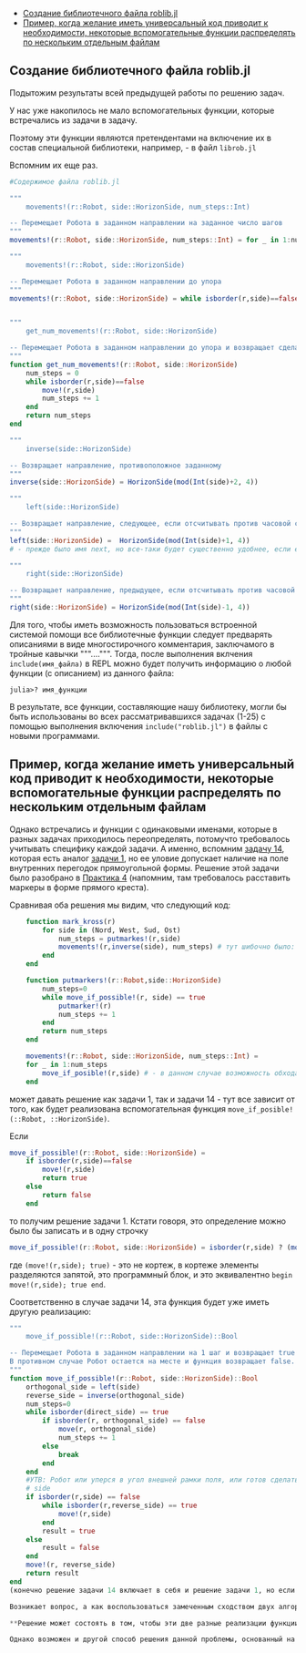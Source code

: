 - [Создание библиотечного файла roblib.jl](#создание-библиотечного-файла-roblibjl)
- [Пример, когда желание иметь универсальный код приводит к необходимости, некоторые вспомогательные функции распределять по нескольким отдельным файлам](#пример-когда-желание-иметь-универсальный-код-приводит-к-необходимости-некоторые-вспомогательные-функции-распределять-по-нескольким-отдельным-файлам)
  
## Создание библиотечного файла roblib.jl

Подытожим результаты всей предыдущей работы по решению задач. 

У нас уже накопилось не мало вспомогательных функции, которые встречались из задачи в задачу. 

Поэтому эти функции являются претендентами на включение их в состав специальной библиотеки, например, -  в файл `librob.jl`

Вспомним их еще раз.
```julia
#Cодержимое файла roblib.jl

"""
    movements!(r::Robot, side::HorizonSide, num_steps::Int)

-- Перемещает Робота в заданном направлении на заданное число шагов    
"""
movements!(r::Robot, side::HorizonSide, num_steps::Int) = for _ in 1:num_steps move!(r,side) 

"""
    movements!(r::Robot, side::HorizonSide)

-- Перемещает Робота в заданном направлении до упора    
"""
movements!(r::Robot, side::HorizonSide) = while isborder(r,side)==false move!(r,side) end 


"""
    get_num_movements!(r::Robot, side::HorizonSide)

-- Перемещает Робота в заданном направлении до упора и возвращает сделанное число шагов    
"""
function get_num_movements!(r::Robot, side::HorizonSide)
    num_steps = 0
    while isborder(r,side)==false 
        move!(r,side) 
        num_steps += 1    
    end
    return num_steps
end

"""
    inverse(side::HorizonSide)

-- Возвращает направление, противоположное заданному    
"""
inverse(side::HorizonSide) = HorizonSide(mod(Int(side)+2, 4))

"""
    left(side::HorizonSide)

-- Возвращает направление, следующее, если отсчитывать против часовой стредки, по отношению к заданному    
"""
left(side::HorizonSide) =  HorizonSide(mod(Int(side)+1, 4))
# - прежде было имя next, но все-таки будет существенно удобнее, если его заменить на  lef (это будет яснее)

"""
    right(side::HorizonSide)

-- Возвращает направление, предыдущее, если отсчитывать против часовой стредки, по отношению к заданному    
"""
right(side::HorizonSide) = HorizonSide(mod(Int(side)-1, 4))
```
Для того, чтобы иметь возможность пользоваться встроенной системой помощи все библиотечные функции следует предварять описаниями в виде многостирочного комментария, заключамого в тройные кавычки """....""". Тогда, после выполнения вклчения `include(имя_файла)` в REPL можно будет получить информацию о любой функции (с описанием) из данного файла:
```
julia>? имя_функции
```

В результате, все функции, составляющие нашу библиотеку, могли бы быть использованы во всех рассматривавшихся задачах (1-25) с помощью выполнения включения `include("roblib.jl")` в файлы с новыми программами.

## Пример, когда желание иметь универсальный код приводит к необходимости, некоторые вспомогательные функции распределять по нескольким отдельным файлам

Однако встречались и функции с одинаковыми именами, которые в разных задачах приходилось переопределять, потомучто требовалось учитывать специфику каждой задачи.
А именно, вспомним [задачу 14](../4/Задачи%2014-25.md), которая есть аналог [задачи 1](../lecture-1/Список-задач-1.md), но ее уловие допускает наличие на поле внутренних перегодок прямоугольной формы. Решение этой задачи было разобрано в [Практика 4](../4/Практика-4.md) (напомним, там требовалось расставить маркеры в форме прямого креста).

Сравнивая оба решения мы видим, что следующий код:
```julia
    function mark_kross(r)
        for side in (Nord, West, Sud, Ost)
            num_steps = putmarkes!(r,side)
            movements!(r,inverse(side), num_steps) # тут шибочно было: move!(...)
        end
    end

    function putmarkers!(r::Robot,side::HorizonSide)
        num_steps=0 
        while move_if_possible!(r, side) == true
            putmarker!(r)
            num_steps += 1
        end 
        return num_steps
    end

    movements!(r::Robot, side::HorizonSide, num_steps::Int) =
    for _ in 1:num_steps
        move_if_posible!(r,side) # - в данном случае возможность обхода внутренней перегородки гарантирована
    end
```
может давать решение как задачи 1, так и задачи 14 - тут все зависит от того, как будет реализована вспомогательная функция `move_if_posible!(::Robot, ::HorizonSide)`.


Eсли
```julia
move_if_possible!(r::Robot, side::HorizonSide) =
    if isborder(r,side)==false
        move!(r,side)
        return true
    else
        return false
    end
```
то получим решение задачи 1. Кстати говоря, это определение можно было бы записать и в одну строчку
```julia
move_if_possible!(r::Robot, side::HorizonSide) = isborder(r,side) ? (move!(r,side); true) : false
```
где `(move!(r,side); true)` - это не кортеж, в кортеже элементы разделяются запятой, это программный блок, и это эквивалентно `begin move!(r,side); true end`.

Соответственно в случае задачи 14, эта функция будет уже иметь другую реализацию: 

```julia
"""
    move_if_possible!(r::Robot, side::HorizonSide)::Bool

-- Перемещает Робота в заданном направлении на 1 шаг и возвращает true - это, если мешающей перегородки нет, или, если её можно обойти; имеется ввиду изолированная перегородка прямоугольной формы. 
В противном случае Робот остается на месте и функция возвращает false.
"""
function move_if_possible!(r::Robot, side::HorizonSide)::Bool
    orthogonal_side = left(side)
    reverse_side = inverse(orthogonal_side)
    num_steps=0
    while isborder(direct_side) == true
        if isborder(r, orthogonal_side) == false
            move(r, orthogonal_side)
            num_steps += 1
        else
            break
        end
    end
    #УТВ: Робот или уперся в угол внешней рамки поля, или готов сделать шаг (или несколько) в направлении 
    # side
    if isborder(r,side) == false
        while isborder(r,reverse_side) == true
            move!(r,side)
        end
        result = true
    else
        result = false
    end
    move!(r, reverse_side)
    return result
end
(конечно решение задачи 14 включает в себя и решение задачи 1, но если известно, что внутренних перегородок на поле нет, то решение, относящееся к более общему случаю будет содержать в себе лишние проверки, котрые иногда могут быть желательны).

Возникает вопрос, а как воспользоваться замеченным сходством двух алгоритмов, так чтобы не кодировать посути одно и тоже дважды. 

**Решение может состоять в том, чтобы эти две разные реализации функции move_if_possible! поместить в разные файлы, и подключать к файлу с главной функцией тот или иной из них с помощью функции include, в зависимости от решаемой задачи.**

Однако возможен и другой способ решения данной проблемы, основанный на так называемом обобщенном подходе к программированию. 
